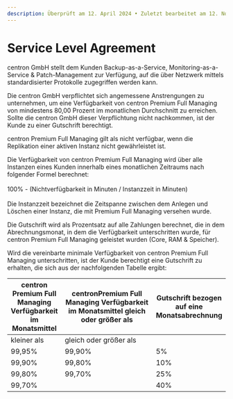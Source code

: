 ```yaml
---
description: Überprüft am 12. April 2024 • Zuletzt bearbeitet am 12. November 2024
---
```


# Service Level Agreement

centron GmbH stellt dem Kunden Backup-as-a-Service, Monitoring-as-a-Service & Patch-Management zur Verfügung, auf die über Netzwerk mittels standardisierter Protokolle zugegriffen werden kann.

Die centron GmbH verpflichtet sich angemessene Anstrengungen zu unternehmen, um eine Verfügbarkeit von centron Premium Full Managing von mindestens 80,00 Prozent im monatlichen Durchschnitt zu erreichen. Sollte die centron GmbH dieser Verpflichtung nicht nachkommen, ist der Kunde zu einer Gutschrift berechtigt.

centron Premium Full Managing gilt als nicht verfügbar, wenn die Replikation einer aktiven Instanz nicht gewährleistet ist.

Die Verfügbarkeit von centron Premium Full Managing wird über alle Instanzen eines Kunden innerhalb eines monatlichen Zeitraums nach folgender Formel berechnet:\
\
100% - (Nichtverfügbarkeit in Minuten / Instanzzeit in Minuten)\
\
Die Instanzzeit bezeichnet die Zeitspanne zwischen dem Anlegen und Löschen einer Instanz, die mit Premium Full Managing versehen wurde.

Die Gutschrift wird als Prozentsatz auf alle Zahlungen berechnet, die in dem Abrechnungsmonat, in dem die Verfügbarkeit unterschritten wurde, für centron Premium Full Managing geleistet wurden (Core, RAM & Speicher).

Wird die vereinbarte minimale Verfügbarkeit von centron Premium Full Managing unterschritten, ist der Kunde berechtigt eine Gutschrift zu erhalten, die sich aus der nachfolgenden Tabelle ergibt:

<table><thead><tr><th>centron Premium Full Managing Verfügbarkeit im Monatsmittel</th><th width="216.33333333333331">centronPremium Full Managing Verfügbarkeit im Monatsmittel gleich oder größer als</th><th>Gutschrift bezogen auf eine Monatsabrechnung</th></tr></thead><tbody><tr><td>kleiner als</td><td>gleich oder größer als</td><td> </td></tr><tr><td>99,95%</td><td>99,90%</td><td>5%</td></tr><tr><td>99,90%</td><td>99,80%</td><td>10%</td></tr><tr><td>99,80%</td><td>99,70%</td><td>25%</td></tr><tr><td>99,70%</td><td></td><td>40%</td></tr></tbody></table>
